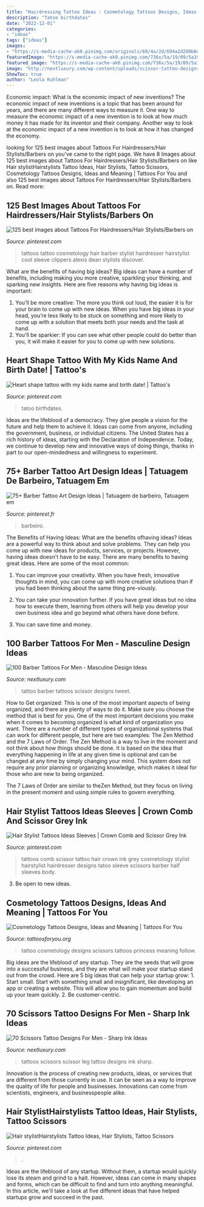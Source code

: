 ```yaml
---
title: "Hairdressing Tattoo Ideas : Cosmetology Tattoos Designs, Ideas And Meaning"
description: "Tatoo birthdates"
date: "2022-12-01"
categories:
- "ideas"
tags: ["ideas"]
images:
- "https://s-media-cache-ak0.pinimg.com/originals/69/4a/2d/694a2d280b6e8ee1e2a65e74dde52f8b.jpg"
featuredImage: "https://s-media-cache-ak0.pinimg.com/736x/5a/19/09/5a1909f80a5aa7e5ca7e62c892ca5682.jpg"
featured_image: "https://s-media-cache-ak0.pinimg.com/736x/5a/19/09/5a1909f80a5aa7e5ca7e62c892ca5682.jpg"
image: "http://nextluxury.com/wp-content/uploads/scissor-tattoo-designs-for-men.jpg"
ShowToc: true
author: "Leola Kuhlman"
---
```



Economic impact: What is the economic impact of new inventions?
The economic impact of new inventions is a topic that has been around for years, and there are many different ways to measure it. One way to measure the economic impact of a new invention is to look at how much money it has made for its inventor and their company. Another way to look at the economic impact of a new invention is to look at how it has changed the economy.

	

		
looking for 125 best images about Tattoos For Hairdressers/Hair Stylists/Barbers on you've came to the right page. We have 8 Images about 125 best images about Tattoos For Hairdressers/Hair Stylists/Barbers on like Hair stylistHairstylists Tattoo Ideas, Hair Stylists, Tattoo Scissors, Cosmetology Tattoos Designs, Ideas and Meaning | Tattoos For You and also 125 best images about Tattoos For Hairdressers/Hair Stylists/Barbers on. Read more:
		
    
## 125 Best Images About Tattoos For Hairdressers/Hair Stylists/Barbers On

<img loading=lazy src="https://s-media-cache-ak0.pinimg.com/736x/f3/a6/e3/f3a6e328e7063ccf30727787d4094f6d.jpg" onerror="this.onerror=null;this.src='https://tse4.mm.bing.net/th?id=OIP.UANwX6Z_m1v7uEtty7SV6QHaLJ&amp;pid=15.1';" alt="125 best images about Tattoos For Hairdressers/Hair Stylists/Barbers on">

_Source: pinterest.com_

>tattoos tattoo cosmetology hair barber stylist hairdresser hairstylist cool sleeve clippers alexis dean stylists discover. 

	

What are the benefits of having big ideas?
Big ideas can have a number of benefits, including making you more creative, sparkling your thinking, and sparking new insights. Here are five reasons why having big ideas is important: 
1. You’ll be more creative: The more you think out loud, the easier it is for your brain to come up with new ideas. When you have big ideas in your head, you’re less likely to be stuck on something and more likely to come up with a solution that meets both your needs and the task at hand. 
2. You’ll be sparkier: If you can see what other people could do better than you, it will make it easier for you to come up with new solutions.

    
## Heart Shape Tattoo With My Kids Name And Birth Date! | Tattoo&#039;s

<img loading=lazy src="https://s-media-cache-ak0.pinimg.com/originals/69/4a/2d/694a2d280b6e8ee1e2a65e74dde52f8b.jpg" onerror="this.onerror=null;this.src='https://tse4.mm.bing.net/th?id=OIP.hQjRQK-L0NKHpPJVggLZXwHaFi&amp;pid=15.1';" alt="Heart shape tattoo with my kids name and birth date! | Tattoo&#039;s">

_Source: pinterest.com_

>tatoo birthdates. 

	

Ideas are the lifeblood of a democracy. They give people a vision for the future and help them to achieve it. Ideas can come from anyone, including the government, business, or individual citizens. The United States has a rich history of ideas, starting with the Declaration of Independence. Today, we continue to develop new and innovative ways of doing things, thanks in part to our open-mindedness and willingness to experiment.

    
## 75+ Barber Tattoo Art Design Ideas | Tatuagem De Barbeiro, Tatuagem Em

<img loading=lazy src="https://i.pinimg.com/originals/cc/be/e0/ccbee02f4dae3b495984466eb02a0610.jpg" onerror="this.onerror=null;this.src='https://tse1.mm.bing.net/th?id=OIP.gdBPVoyuvg4S9a17Ti5dRAHaHa&amp;pid=15.1';" alt="75+ Barber Tattoo Art Design Ideas | Tatuagem de barbeiro, Tatuagem em">

_Source: pinterest.fr_

>barbeiro. 

	

The Benefits of Having Ideas: What are the benefits ofhaving ideas?
Ideas are a powerful way to think about and solve problems. They can help you come up with new ideas for products, services, or projects. However, having ideas doesn't have to be easy. There are many benefits to having great ideas. Here are some of the most common:
1) You can improve your creativity. When you have fresh, innovative thoughts in mind, you can come up with more creative solutions than if you had been thinking about the same thing pre-viously.

2) You can take your innovation further. If you have great ideas but no idea how to execute them, learning from others will help you develop your own business idea and go beyond what others have done before.

3) You can save time and money.

    
## 100 Barber Tattoos For Men - Masculine Design Ideas

<img loading=lazy src="http://nextluxury.com/wp-content/uploads/scissor-tattoo-designs-for-men.jpg" onerror="this.onerror=null;this.src='https://tse3.mm.bing.net/th?id=OIP.anJ7SPU57nREoCzAe8cr-gHaHa&amp;pid=15.1';" alt="100 Barber Tattoos For Men - Masculine Design Ideas">

_Source: nextluxury.com_

>tattoo barber tattoos scissor designs tweet. 

	

How to Get organized: This is one of the most important aspects of being organized, and there are plenty of ways to do it. Make sure you choose the method that is best for you.
One of the most important decisions you make when it comes to becoming organized is what kind of organization you want. There are a number of different types of organizational systems that can work for different people, but here are two examples: The Zen Method and the 7 Laws of Order.
The Zen Method is a way to live in the moment and not think about how things should be done. It is based on the idea that everything happening in life at any given time is optional and can be changed at any time by simply changing your mind. This system does not require any prior planning or organizing knowledge, which makes it ideal for those who are new to being organized.

The 7 Laws of Order are similar to theZen Method, but they focus on living in the present moment and using simple rules to govern everything.

    
## Hair Stylist Tattoos Ideas Sleeves | Crown Comb And Scissor Grey Ink

<img loading=lazy src="https://i.pinimg.com/originals/26/04/47/2604471c773a8e6c7c08efa983138bef.jpg" onerror="this.onerror=null;this.src='https://tse3.mm.bing.net/th?id=OIP.67bSCcvegHYHJw43AU0lwQAAAA&amp;pid=15.1';" alt="Hair Stylist Tattoos Ideas Sleeves | Crown Comb and Scissor Grey Ink">

_Source: pinterest.com_

>tattoos comb scissor tattoo hair crown ink grey cosmetology stylist hairstylist hairdresser designs tatoo sleeve scissors barber half sleeves body. 

	

3. Be open to new ideas.

    
## Cosmetology Tattoos Designs, Ideas And Meaning | Tattoos For You

<img loading=lazy src="https://www.tattoosforyou.org/wp-content/uploads/2016/03/Cosmetology-Tattoo-Designs.jpg" onerror="this.onerror=null;this.src='https://tse3.mm.bing.net/th?id=OIP.BdkReDGFysGwY_rTkIlSXgHaHa&amp;pid=15.1';" alt="Cosmetology Tattoos Designs, Ideas and Meaning | Tattoos For You">

_Source: tattoosforyou.org_

>tattoo cosmetology designs scissors tattoos princess meaning follow. 

	

Big ideas are the lifeblood of any startup. They are the seeds that will grow into a successful business, and they are what will make your startup stand out from the crowd. Here are 5 big ideas that can help your startup grow: 1. Start small. Start with something small and insignificant, like developing an app or creating a website. This will allow you to gain momentum and build up your team quickly. 2. Be customer-centric.

    
## 70 Scissors Tattoo Designs For Men - Sharp Ink Ideas

<img loading=lazy src="https://nextluxury.com/wp-content/uploads/guys-smoking-wood-pipe-scissor-leg-tattoos.jpg" onerror="this.onerror=null;this.src='https://tse4.mm.bing.net/th?id=OIP.gqiAPnN1N1KvzblhdfQetQHaHa&amp;pid=15.1';" alt="70 Scissors Tattoo Designs For Men - Sharp Ink Ideas">

_Source: nextluxury.com_

>tattoos scissors scissor leg tattoo designs ink sharp. 

	

Innovation is the process of creating new products, ideas, or services that are different from those currently in use. It can be seen as a way to improve the quality of life for people and businesses. Innovations can come from scientists, engineers, and businesspeople alike.

    
## Hair StylistHairstylists Tattoo Ideas, Hair Stylists, Tattoo Scissors

<img loading=lazy src="https://s-media-cache-ak0.pinimg.com/736x/5a/19/09/5a1909f80a5aa7e5ca7e62c892ca5682.jpg" onerror="this.onerror=null;this.src='https://tse3.mm.bing.net/th?id=OIP.SE6TA_GkDAvUgK6VweyEXAHaJX&amp;pid=15.1';" alt="Hair stylistHairstylists Tattoo Ideas, Hair Stylists, Tattoo Scissors">

_Source: pinterest.com_

>. 

	

Ideas are the lifeblood of any startup. Without them, a startup would quickly lose its steam and grind to a halt. However, ideas can come in many shapes and forms, which can be difficult to find and turn into anything meaningful. In this article, we'll take a look at five different ideas that have helped startups grow and succeed in the past.

